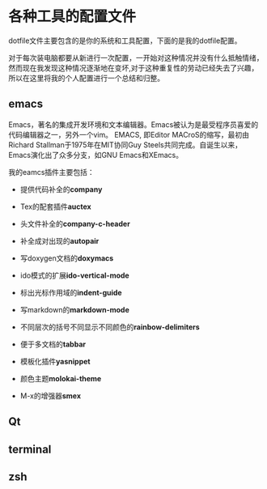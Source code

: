 # 各种工具的配置文件
dotfile文件主要包含的是你的系统和工具配置，下面的是我的dotfile配置。

对于每次装电脑都要从新进行一次配置，一开始对这种情况并没有什么抵触情绪，然而现在我发现这种情况逐渐地在变坏,对于这种重复性的劳动已经失去了兴趣，所以在这里将我的个人配置进行一个总结和归整。

## emacs
Emacs，著名的集成开发环境和文本编辑器。Emacs被认为是最受程序员喜爱的代码编辑器之一，另外一个vim。
EMACS, 即Editor MACroS的缩写，最初由Richard Stallman于1975年在MIT协同Guy Steels共同完成。自诞生以来，Emacs演化出了众多分支，如GNU Emacs和XEmacs。

我的eamcs插件主要包括：


* 提供代码补全的**company**

* Tex的配套插件**auctex**

* 头文件补全的**company-c-header**

* 补全成对出现的**autopair**

* 写doxygen文档的**doxymacs**

* ido模式的扩展**ido-vertical-mode**

* 标出光标作用域的**indent-guide**

* 写markdown的**markdown-mode**

* 不同层次的括号不同显示不同颜色的**rainbow-delimiters**

* 便于多文档的**tabbar**

* 模板化插件**yasnippet**

* 颜色主题**molokai-theme**

* M-x的增强器**smex**


## Qt


## terminal


## zsh
